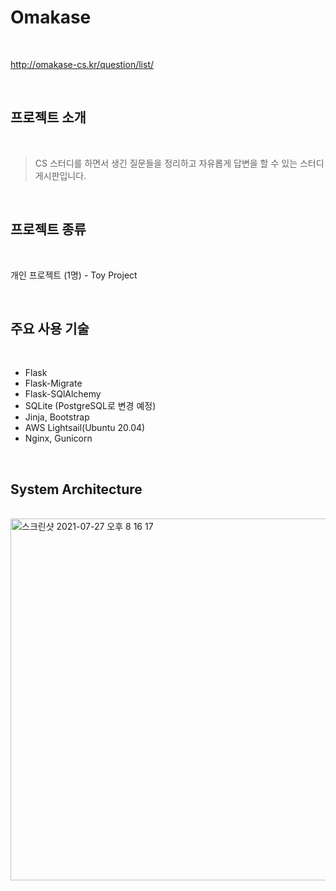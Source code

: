 # Omakase

<br/>

http://omakase-cs.kr/question/list/

<br/>

## 프로젝트 소개

<br/>

> CS 스터디를 하면서 생긴 질문들을 정리하고 자유롭게 답변을 할 수 있는 스터디 게시판입니다.

<br/>

## 프로젝트 종류

<br/>

개인 프로젝트 (1명) - Toy Project

<br />

## 주요 사용 기술

<br />

- Flask
- Flask-Migrate
- Flask-SQlAlchemy
- SQLite (PostgreSQL로 변경 예정)
- Jinja, Bootstrap
- AWS Lightsail(Ubuntu 20.04)
- Nginx, Gunicorn

<br/>

## System Architecture

<br />

<img width="579" alt="스크린샷 2021-07-27 오후 8 16 17" src="https://user-images.githubusercontent.com/70768269/127146662-51b2fecb-acf7-4b14-872b-bdab9af717ec.png">
